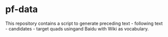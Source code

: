 # pf-data
This repository contains a script to generate preceding text - following text - candidates - target quads usingand Baidu with Wiki as vocabulary.
